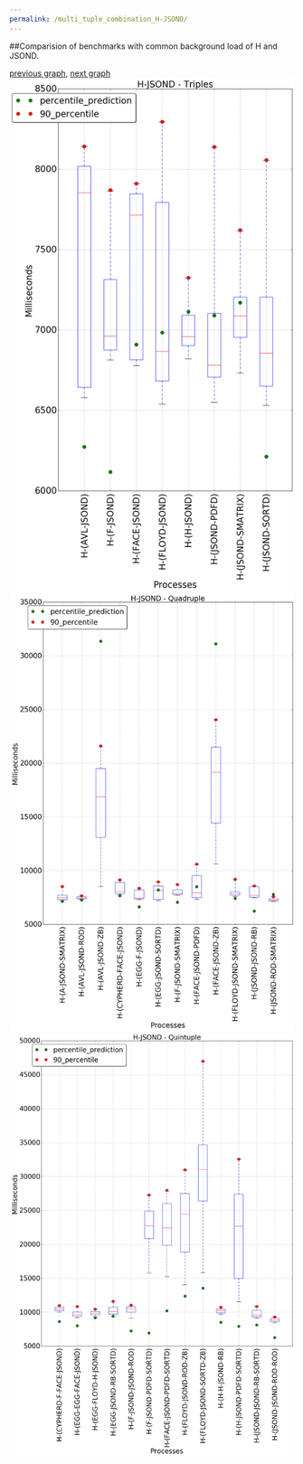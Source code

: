 ```yaml
---
permalink: /multi_tuple_combination_H-JSOND/
---
```


##Comparision of benchmarks with common background load of H and JSOND.

[previous graph](../multi_tuple_combination_H-H/), [next graph](../multi_tuple_combination_H-K/)
![graph figure](./images/triple/H/H-JSOND_box.png)![graph figure](./images/quadruple/H/H-JSOND_box.png)![graph figure](./images/quintuple/H/H-JSOND_box.png)